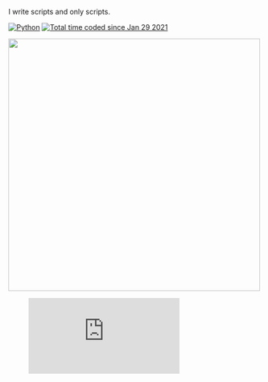 I write scripts and only scripts.

[![Python](https://img.shields.io/badge/-Python-000?&logo=python)](https://github.com/normrasmussen?tab=repositories&q=&type=&language=python)
<a href="https://wakatime.com/@f29059de-6af3-42de-89a9-ea9b77dc181c"><img src="https://wakatime.com/badge/user/f29059de-6af3-42de-89a9-ea9b77dc181c.svg" alt="Total time coded since Jan 29 2021" /></a>

<a href="https://github-readme-stats.vercel.app/api?username=Normanras&show_icons=true&theme=dark&layout=compact"><img style="center" width="500px"  src="https://github-readme-stats.vercel.app/api?username=Normanras&show_icons=true&theme=dark&layout=compact"/></a>

<figure><embed src="https://wakatime.com/share/@Normanras/20d4868e-a1b7-4d78-b0b6-4dfa04591d02.svg"></embed></figure>

